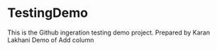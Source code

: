 # TestingDemo
This is the Github ingeration testing demo project. Prepared by Karan Lakhani
Demo of Add column
